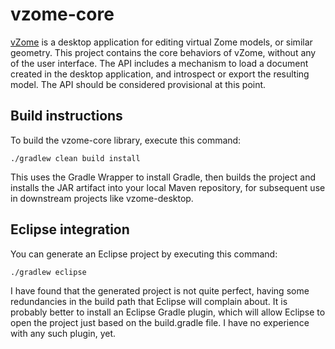 vzome-core
==========

[vZome](http://vzome.com/) is a desktop application for editing virtual Zome models, or similar geometry.  This project contains the core behaviors of vZome, without any of the user interface.  The API includes a mechanism to load a document created in the desktop application, and introspect or export the resulting model.  The API should be considered provisional at this point.

Build instructions
-----------

To build the vzome-core library, execute this command:

    ./gradlew clean build install
    
This uses the Gradle Wrapper to install Gradle, then builds the project and installs the JAR artifact into your local Maven repository, for subsequent use in downstream projects like vzome-desktop.

Eclipse integration
-----------

You can generate an Eclipse project by executing this command:

    ./gradlew eclipse
    
I have found that the generated project is not quite perfect, having some redundancies in the build path that Eclipse will complain about.  It is probably better to install an Eclipse Gradle plugin, which will allow Eclipse to open the project just based on the build.gradle file.  I have no experience with any such plugin, yet.



